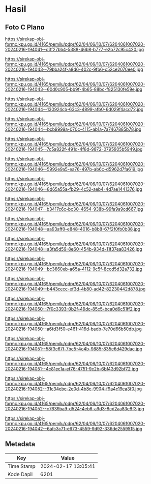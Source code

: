 # Hasil

## Foto C Plano

https://sirekap-obj-formc.kpu.go.id/4165/pemilu/pdpr/62/04/06/10/07/6204061007020-20240216-194041--d3f27bb4-5388-46b8-b777-e2b72c95c420.jpg

https://sirekap-obj-formc.kpu.go.id/4165/pemilu/pdpr/62/04/06/10/07/6204061007020-20240216-194043--79bba24f-a8d6-402c-9fb6-c52ce2070ee0.jpg

https://sirekap-obj-formc.kpu.go.id/4165/pemilu/pdpr/62/04/06/10/07/6204061007020-20240216-194043--60d0c905-bb9f-4b65-88bc-f825130fe59e.jpg

https://sirekap-obj-formc.kpu.go.id/4165/pemilu/pdpr/62/04/06/10/07/6204061007020-20240216-194044--130924cb-63c3-4899-afb0-6d029f4acd72.jpg

https://sirekap-obj-formc.kpu.go.id/4165/pemilu/pdpr/62/04/06/10/07/6204061007020-20240216-194044--bcb9999a-070c-4115-ab1a-7a7467885b78.jpg

https://sirekap-obj-formc.kpu.go.id/4165/pemilu/pdpr/62/04/06/10/07/6204061007020-20240216-194045--7c5a822f-491d-4f8d-9872-0795905b5949.jpg

https://sirekap-obj-formc.kpu.go.id/4165/pemilu/pdpr/62/04/06/10/07/6204061007020-20240216-194046--5992e9a5-ea76-497b-ab6c-d5962d7fa619.jpg

https://sirekap-obj-formc.kpu.go.id/4165/pemilu/pdpr/62/04/06/10/07/6204061007020-20240216-194046--8d65a55a-fb29-4c52-aeb4-4d7ae1441376.jpg

https://sirekap-obj-formc.kpu.go.id/4165/pemilu/pdpr/62/04/06/10/07/6204061007020-20240216-194047--b3417c6c-bc30-4654-938b-99fa9a9cd667.jpg

https://sirekap-obj-formc.kpu.go.id/4165/pemilu/pdpr/62/04/06/10/07/6204061007020-20240216-194048--aa93aff0-e848-4016-b8b8-67f2f0fb0b38.jpg

https://sirekap-obj-formc.kpu.go.id/4165/pemilu/pdpr/62/04/06/10/07/6204061007020-20240216-194048--a3fa5d56-8e60-454b-934d-11f37ea83426.jpg

https://sirekap-obj-formc.kpu.go.id/4165/pemilu/pdpr/62/04/06/10/07/6204061007020-20240216-194049--bc3660eb-a65a-4112-9c5f-8ccd5d32a732.jpg

https://sirekap-obj-formc.kpu.go.id/4165/pemilu/pdpr/62/04/06/10/07/6204061007020-20240216-194049--b443cecc-ef3d-4b80-ad42-82230442d878.jpg

https://sirekap-obj-formc.kpu.go.id/4165/pemilu/pdpr/62/04/06/10/07/6204061007020-20240216-194050--7f0c3393-0b2f-49dc-85c5-bca0d6c51ff2.jpg

https://sirekap-obj-formc.kpu.go.id/4165/pemilu/pdpr/62/04/06/10/07/6204061007020-20240216-194050--a6fd3f50-e461-416d-badb-7e70d66b50db.jpg

https://sirekap-obj-formc.kpu.go.id/4165/pemilu/pdpr/62/04/06/10/07/6204061007020-20240216-194051--58f3c67f-7bc5-4c4b-9885-835e6d429dac.jpg

https://sirekap-obj-formc.kpu.go.id/4165/pemilu/pdpr/62/04/06/10/07/6204061007020-20240216-194051--4c81ec1a-ef76-4751-9c2b-6bf43d92bf72.jpg

https://sirekap-obj-formc.kpu.go.id/4165/pemilu/pdpr/62/04/06/10/07/6204061007020-20240216-194052--31c34ebc-2e0d-4b8c-9904-f9a4c19ea3f0.jpg

https://sirekap-obj-formc.kpu.go.id/4165/pemilu/pdpr/62/04/06/10/07/6204061007020-20240216-194052--c7639ba9-d524-4eb6-a9d3-8cd2aa83e8f3.jpg

https://sirekap-obj-formc.kpu.go.id/4165/pemilu/pdpr/62/04/06/10/07/6204061007020-20240216-194042--6afc3c71-e673-4559-9d92-336de2559515.jpg


## Metadata

| Key        | Value               |
| ---------- | ------------------- |
| Time Stamp | 2024-02-17 13:05:41 |
| Kode Dapil | 6201                |



